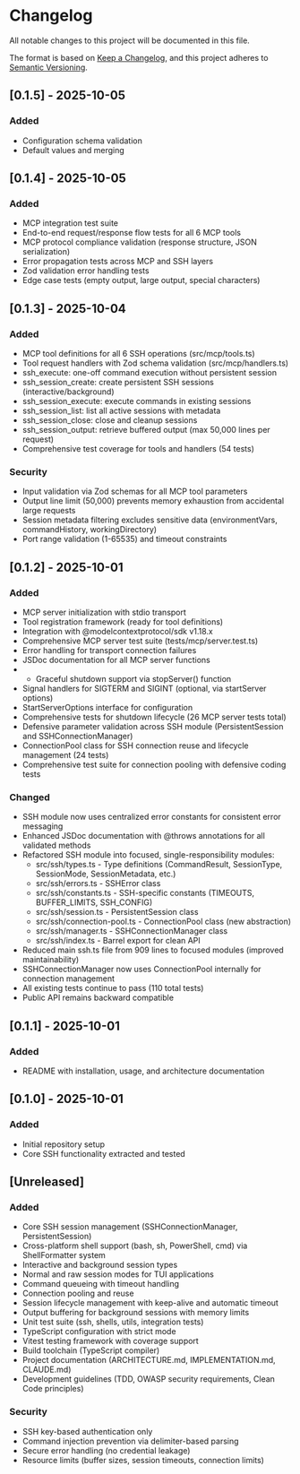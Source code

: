 # Changelog

All notable changes to this project will be documented in this file.

The format is based on [Keep a Changelog](https://keepachangelog.com/en/1.0.0/),
and this project adheres to [Semantic Versioning](https://semver.org/spec/v2.0.0.html).

## [0.1.5] - 2025-10-05

### Added

- Configuration schema validation
- Default values and merging

## [0.1.4] - 2025-10-05

### Added

- MCP integration test suite
- End-to-end request/response flow tests for all 6 MCP tools
- MCP protocol compliance validation (response structure, JSON serialization)
- Error propagation tests across MCP and SSH layers
- Zod validation error handling tests
- Edge case tests (empty output, large output, special characters)

## [0.1.3] - 2025-10-04

### Added

- MCP tool definitions for all 6 SSH operations (src/mcp/tools.ts)
- Tool request handlers with Zod schema validation (src/mcp/handlers.ts)
- ssh_execute: one-off command execution without persistent session
- ssh_session_create: create persistent SSH sessions (interactive/background)
- ssh_session_execute: execute commands in existing sessions
- ssh_session_list: list all active sessions with metadata
- ssh_session_close: close and cleanup sessions
- ssh_session_output: retrieve buffered output (max 50,000 lines per request)
- Comprehensive test coverage for tools and handlers (54 tests)

### Security

- Input validation via Zod schemas for all MCP tool parameters
- Output line limit (50,000) prevents memory exhaustion from accidental large requests
- Session metadata filtering excludes sensitive data (environmentVars, commandHistory, workingDirectory)
- Port range validation (1-65535) and timeout constraints

## [0.1.2] - 2025-10-01

### Added

- MCP server initialization with stdio transport
- Tool registration framework (ready for tool definitions)
- Integration with @modelcontextprotocol/sdk v1.18.x
- Comprehensive MCP server test suite (tests/mcp/server.test.ts)
- Error handling for transport connection failures
- JSDoc documentation for all MCP server functions
- - Graceful shutdown support via stopServer() function
- Signal handlers for SIGTERM and SIGINT (optional, via startServer options)
- StartServerOptions interface for configuration
- Comprehensive tests for shutdown lifecycle (26 MCP server tests total)
- Defensive parameter validation across SSH module (PersistentSession and SSHConnectionManager)
- ConnectionPool class for SSH connection reuse and lifecycle management (24 tests)
- Comprehensive test suite for connection pooling with defensive coding tests
  
### Changed

- SSH module now uses centralized error constants for consistent error messaging
- Enhanced JSDoc documentation with @throws annotations for all validated methods
- Refactored SSH module into focused, single-responsibility modules:
  - src/ssh/types.ts - Type definitions (CommandResult, SessionType, SessionMode, SessionMetadata, etc.)
  - src/ssh/errors.ts - SSHError class
  - src/ssh/constants.ts - SSH-specific constants (TIMEOUTS, BUFFER_LIMITS, SSH_CONFIG)
  - src/ssh/session.ts - PersistentSession class
  - src/ssh/connection-pool.ts - ConnectionPool class (new abstraction)
  - src/ssh/manager.ts - SSHConnectionManager class
  - src/ssh/index.ts - Barrel export for clean API
- Reduced main ssh.ts file from 909 lines to focused modules (improved maintainability)
- SSHConnectionManager now uses ConnectionPool internally for connection management
- All existing tests continue to pass (110 total tests)
- Public API remains backward compatible

## [0.1.1] - 2025-10-01

### Added

- README with installation, usage, and architecture documentation

## [0.1.0] - 2025-10-01

### Added

- Initial repository setup
- Core SSH functionality extracted and tested

## [Unreleased]

### Added
- Core SSH session management (SSHConnectionManager, PersistentSession)
- Cross-platform shell support (bash, sh, PowerShell, cmd) via ShellFormatter system
- Interactive and background session types
- Normal and raw session modes for TUI applications
- Command queueing with timeout handling
- Connection pooling and reuse
- Session lifecycle management with keep-alive and automatic timeout
- Output buffering for background sessions with memory limits
- Unit test suite (ssh, shells, utils, integration tests)
- TypeScript configuration with strict mode
- Vitest testing framework with coverage support
- Build toolchain (TypeScript compiler)
- Project documentation (ARCHITECTURE.md, IMPLEMENTATION.md, CLAUDE.md)
- Development guidelines (TDD, OWASP security requirements, Clean Code principles)

### Security

- SSH key-based authentication only
- Command injection prevention via delimiter-based parsing
- Secure error handling (no credential leakage)
- Resource limits (buffer sizes, session timeouts, connection limits)
